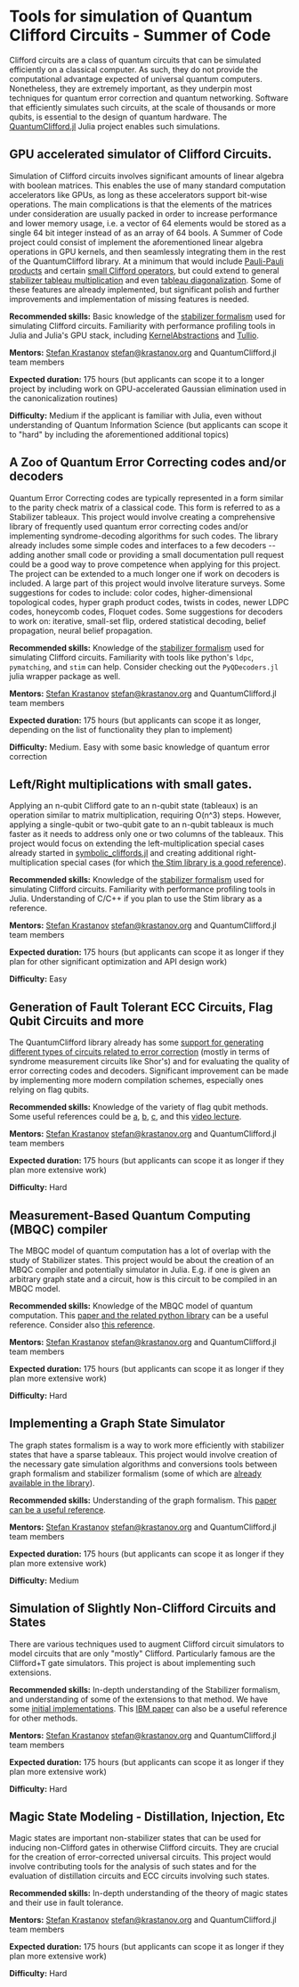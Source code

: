 # Tools for simulation of Quantum Clifford Circuits - Summer of Code

Clifford circuits are a class of quantum circuits that can be simulated efficiently on a classical computer. As such, they do not provide the computational advantage expected of universal quantum computers. Nonetheless, they are extremely important, as they underpin most techniques for quantum error correction and quantum networking. Software that efficiently simulates such circuits, at the scale of thousands or more qubits, is essential to the design of quantum hardware. The [QuantumClifford.jl](https://github.com/Krastanov/QuantumClifford.jl) Julia project enables such simulations.

## GPU accelerated simulator of Clifford Circuits.

Simulation of Clifford circuits involves significant amounts of linear algebra with boolean matrices. This enables the use of many standard computation accelerators like GPUs, as long as these accelerators support bit-wise operations.
The main complications is that the elements of the matrices under consideration are usually packed in order to increase performance and lower memory usage, i.e. a vector of 64 elements would be stored as a single 64 bit integer instead of as an array of 64 bools.
A Summer of Code project could consist of implement the aforementioned linear algebra operations in GPU kernels, and then seamlessly integrating them in the rest of the QuantumClifford library.
At a minimum that would include [Pauli-Pauli products](https://github.com/Krastanov/QuantumClifford.jl/blob/v0.4.0/src/QuantumClifford.jl#L725) and certain [small Clifford operators](https://github.com/Krastanov/QuantumClifford.jl/blob/v0.4.0/src/symbolic_cliffords.jl), but could extend to general [stabilizer tableau multiplication](https://github.com/Krastanov/QuantumClifford.jl/blob/v0.4.0/src/QuantumClifford.jl#L1385) and even [tableau diagonalization](https://github.com/Krastanov/QuantumClifford.jl/blob/v0.4.0/src/QuantumClifford.jl#L985). Some of these features are already implemented, but significant polish and further improvements and implementation of missing features is needed.

**Recommended skills:** Basic knowledge of the [stabilizer formalism](https://krastanov.github.io/QuantumClifford.jl/dev/references/) used for simulating Clifford circuits. Familiarity with performance profiling tools in Julia and Julia's GPU stack, including [KernelAbstractions](https://github.com/JuliaGPU/KernelAbstractions.jl) and [Tullio](https://github.com/mcabbott/Tullio.jl).

**Mentors:** [Stefan Krastanov](https://github.com/Krastanov) [<stefan@krastanov.org>](mailto:stefan@krastanov.org) and QuantumClifford.jl team members

**Expected duration:** 175 hours (but applicants can scope it to a longer project by including work on GPU-accelerated Gaussian elimination used in the canonicalization routines)

**Difficulty:** Medium if the applicant is familiar with Julia, even without understanding of Quantum Information Science (but applicants can scope it to "hard" by including the aforementioned additional topics)

## A Zoo of Quantum Error Correcting codes and/or decoders

Quantum Error Correcting codes are typically represented in a form similar to the parity check matrix of a classical code. This form is referred to as a Stabilizer tableaux. This project would involve creating a comprehensive library of frequently used quantum error correcting codes and/or implementing syndrome-decoding algorithms for such codes. The library already includes some simple codes and interfaces to a few decoders -- adding another small code or providing a small documentation pull request could be a good way to prove competence when applying for this project. The project can be extended to a much longer one if work on decoders is included. A large part of this project would involve literature surveys. Some suggestions for codes to include: color codes, higher-dimensional topological codes, hyper graph product codes, twists in codes, newer LDPC codes, honeycomb codes, Floquet codes. Some suggestions for decoders to work on: iterative, small-set flip, ordered statistical decoding, belief propagation, neural belief propagation.

**Recommended skills:** Knowledge of the [stabilizer formalism](https://krastanov.github.io/QuantumClifford.jl/dev/references/) used for simulating Clifford circuits. Familiarity with tools like python's `ldpc`, `pymatching`, and `stim` can help. Consider checking out the `PyQDecoders.jl` julia wrapper package as well.

**Mentors:** [Stefan Krastanov](https://github.com/Krastanov) [<stefan@krastanov.org>](mailto:stefan@krastanov.org) and QuantumClifford.jl team members

**Expected duration:** 175 hours (but applicants can scope it as longer, depending on the list of functionality they plan to implement)

**Difficulty:** Medium. Easy with some basic knowledge of quantum error correction

## Left/Right multiplications with small gates.

Applying an n-qubit Clifford gate to an n-qubit state (tableaux) is an operation similar to matrix multiplication, requiring O(n^3) steps. However, applying a single-qubit or two-qubit gate to an n-qubit tableaux is much faster as it needs to address only one or two columns of the tableaux. This project would focus on extending the left-multiplication special cases already started in [symbolic_cliffords.jl](https://github.com/Krastanov/QuantumClifford.jl/blob/master/src/symbolic_cliffords.jl) and creating additional right-multiplication special cases (for which [the Stim library is a good reference](https://github.com/Krastanov/QuantumClifford.jl/commit/d3e84c16b7b08ef6f1bc24e2bcf98641c2fff1ab#r67183201)).

**Recommended skills:** Knowledge of the [stabilizer formalism](https://krastanov.github.io/QuantumClifford.jl/dev/references/) used for simulating Clifford circuits. Familiarity with performance profiling tools in Julia. Understanding of C/C++ if you plan to use the Stim library as a reference.

**Mentors:** [Stefan Krastanov](https://github.com/Krastanov) [<stefan@krastanov.org>](mailto:stefan@krastanov.org) and QuantumClifford.jl team members

**Expected duration:** 175 hours (but applicants can scope it as longer if they plan for other significant optimization and API design work)

**Difficulty:** Easy

## Generation of Fault Tolerant ECC Circuits, Flag Qubit Circuits and more

The QuantumClifford library already has some [support for generating different types of circuits related to error correction](https://github.com/QuantumSavory/QuantumClifford.jl/blob/v0.8.19/src/ecc/circuits.jl) (mostly in terms of syndrome measurement circuits like Shor's) and for evaluating the quality of error correcting codes and decoders. Significant improvement can be made by implementing more modern compilation schemes, especially ones relying on flag qubits.

**Recommended skills:** Knowledge of the variety of flag qubit methods. Some useful references could be [a](https://link.aps.org/accepted/10.1103/PhysRevLett.121.050502), [b](https://www.nature.com/articles/s41534-018-0085-z), [c](https://journals.aps.org/prxquantum/pdf/10.1103/PRXQuantum.1.010302), and this [video lecture](https://www.youtube.com/watch?v=etA9l2NUCXI).

**Mentors:** [Stefan Krastanov](https://github.com/Krastanov) [<stefan@krastanov.org>](mailto:stefan@krastanov.org) and QuantumClifford.jl team members

**Expected duration:** 175 hours (but applicants can scope it as longer if they plan more extensive work)

**Difficulty:** Hard

## Measurement-Based Quantum Computing (MBQC) compiler

The MBQC model of quantum computation has a lot of overlap with the study of Stabilizer states. This project would be about the creation of an MBQC compiler and potentially simulator in Julia. E.g. if one is given an arbitrary graph state and a circuit, how is this circuit to be compiled in an MBQC model.

**Recommended skills:** Knowledge of the MBQC model of quantum computation. This [paper and the related python library](https://arxiv.org/pdf/2212.11975.pdf) can be a useful reference. Consider also [this reference](https://quantum-journal.org/papers/q-2021-03-25-421/).

**Mentors:** [Stefan Krastanov](https://github.com/Krastanov) [<stefan@krastanov.org>](mailto:stefan@krastanov.org) and QuantumClifford.jl team members

**Expected duration:** 175 hours (but applicants can scope it as longer if they plan more extensive work)

**Difficulty:** Hard

## Implementing a Graph State Simulator

The graph states formalism is a way to work more efficiently with stabilizer states that have a sparse tableaux. This project would involve creation of the necessary gate simulation algorithms and conversions tools between graph formalism and stabilizer formalism (some of which are [already available in the library](https://github.com/QuantumSavory/QuantumClifford.jl/blob/master/src/graphs.jl)).

**Recommended skills:** Understanding of the graph formalism. This [paper can be a useful reference](https://arxiv.org/abs/quant-ph/0504117).

**Mentors:** [Stefan Krastanov](https://github.com/Krastanov) [<stefan@krastanov.org>](mailto:stefan@krastanov.org) and QuantumClifford.jl team members

**Expected duration:** 175 hours (but applicants can scope it as longer if they plan more extensive work)

**Difficulty:** Medium

## Simulation of Slightly Non-Clifford Circuits and States

There are various techniques used to augment Clifford circuit simulators to model circuits that are only "mostly" Clifford. Particularly famous are the Clifford+T gate simulators. This project is about implementing such extensions.

**Recommended skills:** In-depth understanding of the Stabilizer formalism, and understanding of some of the extensions to that method. We have some [initial implementations](https://github.com/QuantumSavory/QuantumClifford.jl/blob/master/src/nonclifford.jl). This [IBM paper](https://arxiv.org/pdf/1808.00128.pdf) can also be a useful reference for other methods.

**Mentors:** [Stefan Krastanov](https://github.com/Krastanov) [<stefan@krastanov.org>](mailto:stefan@krastanov.org) and QuantumClifford.jl team members

**Expected duration:** 175 hours (but applicants can scope it as longer if they plan more extensive work)

**Difficulty:** Hard

## Magic State Modeling - Distillation, Injection, Etc

Magic states are important non-stabilizer states that can be used for inducing non-Clifford gates in otherwise Clifford circuits. They are crucial for the creation of error-corrected universal circuits. This project would involve contributing tools for the analysis of such states and for the evaluation of distillation circuits and ECC circuits involving such states.

**Recommended skills:** In-depth understanding of the theory of magic states and their use in fault tolerance.

**Mentors:** [Stefan Krastanov](https://github.com/Krastanov) [<stefan@krastanov.org>](mailto:stefan@krastanov.org) and QuantumClifford.jl team members

**Expected duration:** 175 hours (but applicants can scope it as longer if they plan more extensive work)

**Difficulty:** Hard